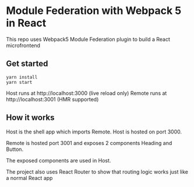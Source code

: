 # Module Federation with Webpack 5 in React

This repo uses Webpack5 Module Federation plugin to build a React microfrontend

## Get started

```shell
yarn install
yarn start
```

Host runs at http://localhost:3000 (live reload only)
Remote runs at http://localhost:3001 (HMR supported)

## How it works

Host is the shell app which imports Remote. Host is hosted on port 3000.

Remote is hosted port 3001 and exposes 2 components Heading and Button.

The exposed components are used in Host.

The project also uses React Router to show that routing logic works just like a normal React app
